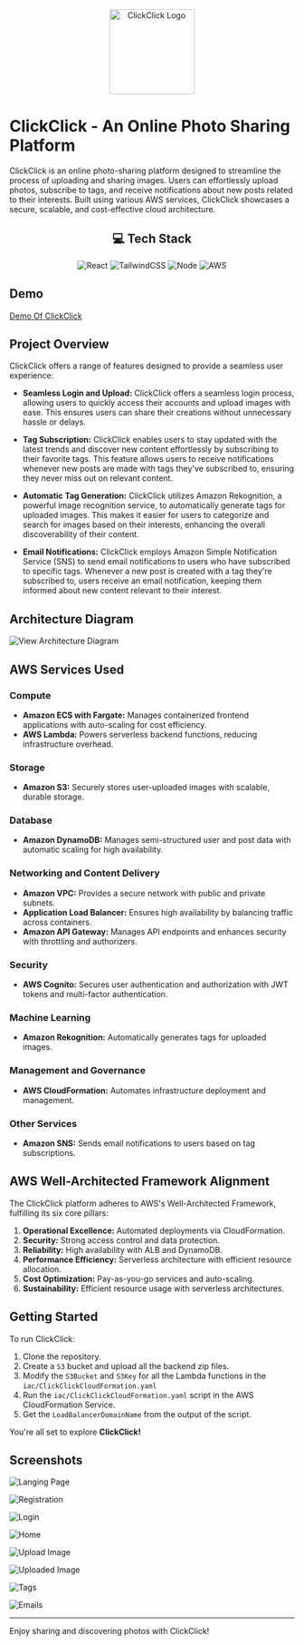 <div align="center">
  <img src="https://clickclick-project.s3.amazonaws.com/logo.png" alt="ClickClick Logo" width=150 height=150>
</div>

# ClickClick - An Online Photo Sharing Platform

ClickClick is an online photo-sharing platform designed to streamline the process of uploading and sharing images. Users can effortlessly upload photos, subscribe to tags, and receive notifications about new posts related to their interests. Built using various AWS services, ClickClick showcases a secure, scalable, and cost-effective cloud architecture.

<h2 align="center">💻 Tech Stack</h2>
<p align="center">
    <img alt="React" src="https://img.shields.io/badge/react-%2320232a.svg?style=for-the-badge&logo=react&logoColor=%2361DAFB"/>
    <img alt="TailwindCSS" src="https://img.shields.io/badge/tailwindcss-%2338B2AC.svg?style=for-the-badge&logo=tailwind-css&logoColor=white">
    <img alt="Node" src="https://img.shields.io/badge/node.js-6DA55F?style=for-the-badge&logo=node.js&logoColor=white">
    <img alt="AWS" src="https://img.shields.io/badge/AWS-%23FF9900.svg?style=for-the-badge&logo=amazon-aws&logoColor=white">
</p>

## Demo

[Demo Of ClickClick](https://drive.google.com/file/d/1_dTFPJpqjc1OpjaQ9dugKQzxeVDpNp-7/view?usp=sharing)

## Project Overview

ClickClick offers a range of features designed to provide a seamless user experience:

- **Seamless Login and Upload:** ClickClick offers a seamless login process, allowing users to quickly access their accounts and upload images with ease. This ensures users can share their creations without unnecessary hassle or delays.

- **Tag Subscription:** ClickClick enables users to stay updated with the latest trends and discover new content effortlessly by subscribing to their favorite tags. This feature allows users to receive notifications whenever new posts are made with tags they've subscribed to, ensuring they never miss out on relevant content.

- **Automatic Tag Generation:** ClickClick utilizes Amazon Rekognition, a powerful image recognition service, to automatically generate tags for uploaded images. This makes it easier for users to categorize and search for images based on their interests, enhancing the overall discoverability of their content.

- **Email Notifications:** ClickClick employs Amazon Simple Notification Service (SNS) to send email notifications to users who have subscribed to specific tags. Whenever a new post is created with a tag they're subscribed to, users receive an email notification, keeping them informed about new content relevant to their interest.

## Architecture Diagram

![View Architecture Diagram](https://clickclick-project.s3.amazonaws.com/Arch.png)

## AWS Services Used

### Compute
- **Amazon ECS with Fargate:** Manages containerized frontend applications with auto-scaling for cost efficiency.
- **AWS Lambda:** Powers serverless backend functions, reducing infrastructure overhead.

### Storage
- **Amazon S3:** Securely stores user-uploaded images with scalable, durable storage.

### Database
- **Amazon DynamoDB:** Manages semi-structured user and post data with automatic scaling for high availability.

### Networking and Content Delivery
- **Amazon VPC:** Provides a secure network with public and private subnets.
- **Application Load Balancer:** Ensures high availability by balancing traffic across containers.
- **Amazon API Gateway:** Manages API endpoints and enhances security with throttling and authorizers.

### Security
- **AWS Cognito:** Secures user authentication and authorization with JWT tokens and multi-factor authentication.

### Machine Learning
- **Amazon Rekognition:** Automatically generates tags for uploaded images.

### Management and Governance
- **AWS CloudFormation:** Automates infrastructure deployment and management.

### Other Services
- **Amazon SNS:** Sends email notifications to users based on tag subscriptions.

## AWS Well-Architected Framework Alignment

The ClickClick platform adheres to AWS's Well-Architected Framework, fulfilling its six core pillars:

1. **Operational Excellence:** Automated deployments via CloudFormation.
2. **Security:** Strong access control and data protection.
3. **Reliability:** High availability with ALB and DynamoDB.
4. **Performance Efficiency:** Serverless architecture with efficient resource allocation.
5. **Cost Optimization:** Pay-as-you-go services and auto-scaling.
6. **Sustainability:** Efficient resource usage with serverless architectures.

## Getting Started

To run ClickClick:

1. Clone the repository.
2. Create a `S3` bucket and upload all the backend zip files.
3. Modify the `S3Bucket` and `S3Key` for all the Lambda functions in the `iac/ClickClickCloudFormation.yaml`
4. Run the `iac/ClickClickCloudFormation.yaml` script in the AWS CloudFormation Service.
5. Get the `LoadBalancerDomainName` from the output of the script.

You're all set to explore **ClickClick!**
## Screenshots

![Langing Page](https://clickclick-project.s3.amazonaws.com/landing-page.png)

![Registration](https://clickclick-project.s3.amazonaws.com/registration.png)

![Login](https://clickclick-project.s3.amazonaws.com/login.png)

![Home](https://clickclick-project.s3.amazonaws.com/home.png)

![Upload Image](https://clickclick-project.s3.amazonaws.com/upload-image.png)

![Uploaded Image](https://clickclick-project.s3.amazonaws.com/uploaded-image.png)

![Tags](https://clickclick-project.s3.amazonaws.com/tags-page.png)

![Emails](https://clickclick-project.s3.amazonaws.com/emails.png)

---

Enjoy sharing and discovering photos with ClickClick!
